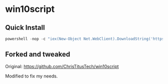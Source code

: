 # win10script

## Quick Install

```PowerShell
powershell -nop -c "iex(New-Object Net.WebClient).DownloadString('https://git.io/JJdmk')"
```

## Forked and tweaked

Original: https://github.com/ChrisTitusTech/win10script

Modified to fix my needs.
